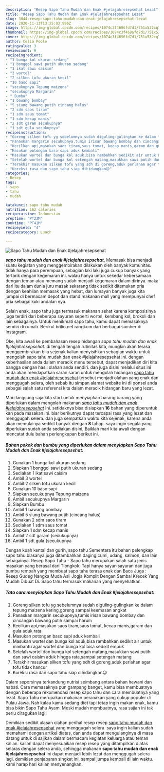 ```yaml
---
description: "Resep Sapo Tahu Mudah dan Enak #jelajahresepsehat Lezat"
title: "Resep Sapo Tahu Mudah dan Enak #jelajahresepsehat Lezat"
slug: 3044-resep-sapo-tahu-mudah-dan-enak-jelajahresepsehat-lezat
date: 2020-11-13T13:25:03.996Z
image: https://img-global.cpcdn.com/recipes/1074c3f4696fd7d1/751x532cq70/sapo-tahu-mudah-dan-enak-jelajahresepsehat-foto-resep-utama.jpg
thumbnail: https://img-global.cpcdn.com/recipes/1074c3f4696fd7d1/751x532cq70/sapo-tahu-mudah-dan-enak-jelajahresepsehat-foto-resep-utama.jpg
cover: https://img-global.cpcdn.com/recipes/1074c3f4696fd7d1/751x532cq70/sapo-tahu-mudah-dan-enak-jelajahresepsehat-foto-resep-utama.jpg
author: Celia Poole
ratingvalue: 3
reviewcount: 9
recipeingredient:
- "1 bunga kol ukuran sedang"
- "1 bonggol sawi putih ukuran sedang"
- "1 ikat sawi caisim"
- "3 wortel"
- "2 silken tofu ukuran kecil"
- "10 baso sapi"
- "secukupnya Tepung maizena"
- "secukupnya Margarin"
- " Bumbu"
- "1 bawang bombay"
- "5 siung bawang putih cincang halus"
- "2 sdm saos tiram"
- "1 sdm saus tomat"
- "1 sdm kecap manis"
- "2 sdt garam secukupnya"
- "1 sdt gula secukupnya"
recipeinstructions:
- "Goreng silken tofu yg sebelumnya sudah diguling-gulingkan ke dalam tepung maizena kering,goreng sampai keemasan angkat"
- "Panaskan margarin secukupnya,tumis irisan bawang bombay dan cincangan bawang putih sampai harum"
- "Kecilkan api,masukan saos tiram,saus tomat, kecap manis,garam dan gula aduk rata"
- "Masukan potongan baso sapi aduk kembali"
- "Masukan wortel dan bunga kol aduk,bisa rambahkan sedikit air untuk mmbantu agar wortel dan bunga kol bisa sedikit empuk"
- "Setelah wortel dan bunga kol setengah matang,masukkan sawi putih dan sawi caisim aduk hingga rata,sampai setengah matang"
- "Terakhir masukan silken tofu yang sdh di goreng,aduk perlahan agar tofu tidak hancur"
- "Koreksi rasa dan sapo tahu siap dihidangkan😉"
categories:
- Resep
tags:
- sapo
- tahu
- mudah

katakunci: sapo tahu mudah 
nutrition: 162 calories
recipecuisine: Indonesian
preptime: "PT23M"
cooktime: "PT41M"
recipeyield: "4"
recipecategory: Lunch

---
```



![Sapo Tahu Mudah dan Enak #jelajahresepsehat](https://img-global.cpcdn.com/recipes/1074c3f4696fd7d1/751x532cq70/sapo-tahu-mudah-dan-enak-jelajahresepsehat-foto-resep-utama.jpg)

<b><i>sapo tahu mudah dan enak #jelajahresepsehat</i></b>, Memasak bisa menjadi suatu kegiatan yang menggembirakan dilakukan oleh banyak komunitas. tidak hanya para perempuan, sebagian laki laki juga cukup banyak yang tertarik dengan kegemaran ini. walau hanya untuk sekedar kebersamaan dengan teman atau memang sudah menjadi kegemaran dalam dirinya. maka dari itu dalam dunia juru masak sekarang tidak sedikit ditemukan pria dengan keahlian memasak yang hebat, dan lumayan banyak juga kita jumpai di bermacam depot dan stand makanan mall yang mempunyai chef pria sebagai koki andalan nya.

Selain enak, sapo tahu juga termasuk makanan sehat karena komposisinya juga terdiri dari beberapa sayuran seperti wortel, kembang kol, brokoli dan lain sebagainya. Untuk menikmati sapo tahu, kamu dapat memasaknya sendiri di rumah. Berikut brilio.net rangkum dari berbagai sumber di Instagram.

Oke, kita awali ke pembahasan resep hidangan <i>sapo tahu mudah dan enak #jelajahresepsehat</i>. di tengah tengah rutinitas kita, mungkin akan terasa menggembirakan bila sejenak kalian menyisihkan sebagian waktu untuk mengolah sapo tahu mudah dan enak #jelajahresepsehat ini. dengan keberhasilan anda dalam meracik menu tersebut, dapat menjadikan diri kita bangga dengan hasil olahan anda sendiri. dan juga disini melalui situs ini anda akan mendapatkan saran saran untuk mengolah hidangan <u>sapo tahu mudah dan enak #jelajahresepsehat</u> tersebut menjadi olahan yang enak dan menggugah selera, oleh sebab itu simpan alamat website ini di ponsel anda sebagai salah satu referensi kita dalam meracik hidangan baru yang lezat.


Mari langsung saja kita start untuk menyiapkan barang barang yang diperlukan dalam mengolah makanan <u><i>sapo tahu mudah dan enak #jelajahresepsehat</i></u> ini. setidaknya bisa disiapkan <b>16</b> bahan yang diperuntuk kan pada masakan ini. biar berikutnya dapat tercapai rasa yang lezat dan menggugah selera. dan juga sempatkan waktu kita sejenak, karena anda akan memulainya sedikit banyak dengan <b>8</b> tahap. saya ingin segala yang diperlukan sudah anda sediakan disini, Baiklah mari kita awali dengan mencatat dulu bahan perlengkapan berikut ini.

<!--inarticleads1-->

##### Bahan pokok dan bumbu yang diperlukan dalam menyiapkan Sapo Tahu Mudah dan Enak #jelajahresepsehat:

1. Gunakan 1 bunga kol ukuran sedang
1. Siapkan 1 bonggol sawi putih ukuran sedang
1. Sediakan 1 ikat sawi caisim
1. Ambil 3 wortel
1. Ambil 2 silken tofu ukuran kecil
1. Gunakan 10 baso sapi
1. Siapkan secukupnya Tepung maizena
1. Ambil secukupnya Margarin
1. Siapkan  Bumbu
1. Ambil 1 bawang bombay
1. Ambil 5 siung bawang putih (cincang halus)
1. Gunakan 2 sdm saos tiram
1. Sediakan 1 sdm saus tomat
1. Siapkan 1 sdm kecap manis
1. Ambil 2 sdt garam (secukupnya)
1. Ambil 1 sdt gula (secukupnya


Dengan kuah kental dan gurih, sapo tahu Sementara itu bahan pelengkap sapo tahu biasanya juga ditambahkan daging cumi, udang, salmon, dan lain sebagainya. Resep Sapo Tahu - Sapo tahu merupakan salah satu jenis masakan yang berasal dari Tiongkok. Tapi hanya sayur-sayuran dan juga bumbu rempah yang membuat sapo tahu terasa enak dan Baca Juga : Resep Gudeg Nangka Muda Asli Jogja Komplit Dengan Sambal Krecek Yang Mudah Dibuat Di. Sapo tahu termasuk makanan yang menyehatkan. 

<!--inarticleads2-->

##### Tata cara menyiapkan Sapo Tahu Mudah dan Enak #jelajahresepsehat:

1. Goreng silken tofu yg sebelumnya sudah diguling-gulingkan ke dalam tepung maizena kering,goreng sampai keemasan angkat
1. Panaskan margarin secukupnya,tumis irisan bawang bombay dan cincangan bawang putih sampai harum
1. Kecilkan api,masukan saos tiram,saus tomat, kecap manis,garam dan gula aduk rata
1. Masukan potongan baso sapi aduk kembali
1. Masukan wortel dan bunga kol aduk,bisa rambahkan sedikit air untuk mmbantu agar wortel dan bunga kol bisa sedikit empuk
1. Setelah wortel dan bunga kol setengah matang,masukkan sawi putih dan sawi caisim aduk hingga rata,sampai setengah matang
1. Terakhir masukan silken tofu yang sdh di goreng,aduk perlahan agar tofu tidak hancur
1. Koreksi rasa dan sapo tahu siap dihidangkan😉


Dalam seporsinya terkandung nutrisi seimbang antara bahan hewani dan nabati. Cara memasaknya pun gampang banget, kamu bisa membuatnya dengan beberapa rekomendasi resep sapo tahu dan cara membuatnya yang lezat. Sapo Tahu merupakan makanan peranakan yang cukup populer di Pulau Jawa. Nah kalau kamu sedang diet tapi tetap ingin makan enak, kamu bisa bikin Sapo Tahu Ayam. Meski mudah membuatnya, rasa sajian ini tak perlu diragukan lagi! 

Demikian sedikit ulasan olahan perihal resep resep <u>sapo tahu mudah dan enak #jelajahresepsehat</u> yang menggugah selera. saya ingin kalian sudah memahami dengan artikel diatas, dan anda dapat mengulanginya di masa datang untuk di sajikan dalam bermacam kegiatan keluarga atau teman kalian. kalian dapat menyesuaikan resep resep yang ditampilkan diatas selaras dengan selera anda, sehingga makanan <b>sapo tahu mudah dan enak #jelajahresepsehat</b> ini dapat menjadi lebih lezat dan menggugah selera lagi. demikian penjabaran singkat ini, sampai jumpa kembali di lain waktu. kami harap hari kalian menyenangkan.
